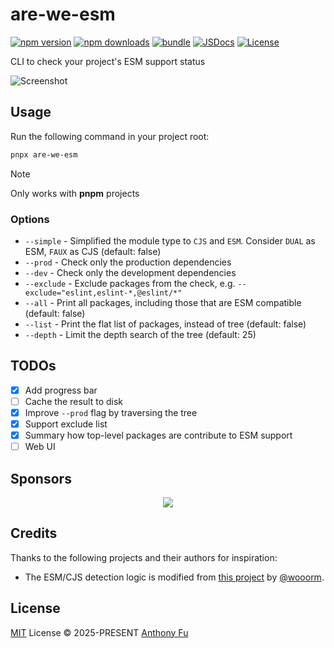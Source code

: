 # are-we-esm

[![npm version][npm-version-src]][npm-version-href]
[![npm downloads][npm-downloads-src]][npm-downloads-href]
[![bundle][bundle-src]][bundle-href]
[![JSDocs][jsdocs-src]][jsdocs-href]
[![License][license-src]][license-href]

CLI to check your project's ESM support status

![Screenshot](https://github.com/user-attachments/assets/70b1c516-e20b-469f-aae7-fb5c6fd1d525)

## Usage

Run the following command in your project root:

```bash
pnpx are-we-esm
```

> [!NOTE]
> Only works with **pnpm** projects

### Options

- `--simple` - Simplified the module type to `CJS` and `ESM`. Consider `DUAL` as ESM, `FAUX` as CJS (default: false)
- `--prod` - Check only the production dependencies
- `--dev` - Check only the development dependencies
- `--exclude` - Exclude packages from the check, e.g. `--exclude="eslint,eslint-*,@eslint/*"`
- `--all` - Print all packages, including those that are ESM compatible (default: false)
- `--list` - Print the flat list of packages, instead of tree (default: false)
- `--depth` - Limit the depth search of the tree (default: 25)

## TODOs

- [x] Add progress bar
- [ ] Cache the result to disk
- [x] Improve `--prod` flag by traversing the tree
- [x] Support exclude list
- [x] Summary how top-level packages are contribute to ESM support
- [ ] Web UI

## Sponsors

<p align="center">
  <a href="https://cdn.jsdelivr.net/gh/antfu/static/sponsors.svg">
    <img src='https://cdn.jsdelivr.net/gh/antfu/static/sponsors.svg'/>
  </a>
</p>

## Credits

Thanks to the following projects and their authors for inspiration:

- The ESM/CJS detection logic is modified from [this project](https://github.com/wooorm/npm-esm-vs-cjs/blob/main/script/crawl.js) by [@wooorm](https://github.com/wooorm).

## License

[MIT](./LICENSE) License © 2025-PRESENT [Anthony Fu](https://github.com/antfu)

<!-- Badges -->

[npm-version-src]: https://img.shields.io/npm/v/are-we-esm?style=flat&colorA=080f12&colorB=1fa669
[npm-version-href]: https://npmjs.com/package/are-we-esm
[npm-downloads-src]: https://img.shields.io/npm/dm/are-we-esm?style=flat&colorA=080f12&colorB=1fa669
[npm-downloads-href]: https://npmjs.com/package/are-we-esm
[bundle-src]: https://img.shields.io/bundlephobia/minzip/are-we-esm?style=flat&colorA=080f12&colorB=1fa669&label=minzip
[bundle-href]: https://bundlephobia.com/result?p=are-we-esm
[license-src]: https://img.shields.io/github/license/antfu/are-we-esm.svg?style=flat&colorA=080f12&colorB=1fa669
[license-href]: https://github.com/antfu/are-we-esm/blob/main/LICENSE
[jsdocs-src]: https://img.shields.io/badge/jsdocs-reference-080f12?style=flat&colorA=080f12&colorB=1fa669
[jsdocs-href]: https://www.jsdocs.io/package/are-we-esm
